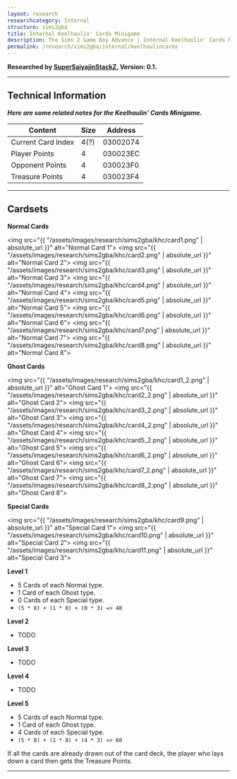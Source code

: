```yaml
---
layout: research
researchcategory: Internal
structure: sims2gba
title: Internal Keelhaulin' Cards Minigame
description: The Sims 2 Game Boy Advance | Internal Keelhaulin' Cards Minigame Research
permalink: /research/sims2gba/internal/keelhaulincards
---
```


**Researched by [SuperSaiyajinStackZ](https://github.com/SuperSaiyajinStackZ), Version: 0.1.**
<hr>

## Technical Information
***Here are some related notes for the Keelhaulin' Cards Minigame.***

| Content            | Size | Address  |
| ------------------ | ---- | -------- |
| Current Card Index | 4(?) | 03002074 |
| Player Points      | 4    | 030023EC |
| Opponent Points    | 4    | 030023F0 |
| Treasure Points    | 4    | 030023F4 |

<hr>

## Cardsets

**Normal Cards**

<img src="{{ "/assets/images/research/sims2gba/khc/card1.png" | absolute_url }}" alt="Normal Card 1">
<img src="{{ "/assets/images/research/sims2gba/khc/card2.png" | absolute_url }}" alt="Normal Card 2">
<img src="{{ "/assets/images/research/sims2gba/khc/card3.png" | absolute_url }}" alt="Normal Card 3">
<img src="{{ "/assets/images/research/sims2gba/khc/card4.png" | absolute_url }}" alt="Normal Card 4">
<img src="{{ "/assets/images/research/sims2gba/khc/card5.png" | absolute_url }}" alt="Normal Card 5">
<img src="{{ "/assets/images/research/sims2gba/khc/card6.png" | absolute_url }}" alt="Normal Card 6">
<img src="{{ "/assets/images/research/sims2gba/khc/card7.png" | absolute_url }}" alt="Normal Card 7">
<img src="{{ "/assets/images/research/sims2gba/khc/card8.png" | absolute_url }}" alt="Normal Card 8">

**Ghost Cards**

<img src="{{ "/assets/images/research/sims2gba/khc/card1_2.png" | absolute_url }}" alt="Ghost Card 1">
<img src="{{ "/assets/images/research/sims2gba/khc/card2_2.png" | absolute_url }}" alt="Ghost Card 2">
<img src="{{ "/assets/images/research/sims2gba/khc/card3_2.png" | absolute_url }}" alt="Ghost Card 3">
<img src="{{ "/assets/images/research/sims2gba/khc/card4_2.png" | absolute_url }}" alt="Ghost Card 4">
<img src="{{ "/assets/images/research/sims2gba/khc/card5_2.png" | absolute_url }}" alt="Ghost Card 5">
<img src="{{ "/assets/images/research/sims2gba/khc/card6_2.png" | absolute_url }}" alt="Ghost Card 6">
<img src="{{ "/assets/images/research/sims2gba/khc/card7_2.png" | absolute_url }}" alt="Ghost Card 7">
<img src="{{ "/assets/images/research/sims2gba/khc/card8_2.png" | absolute_url }}" alt="Ghost Card 8">

**Special Cards**

<img src="{{ "/assets/images/research/sims2gba/khc/card9.png" | absolute_url }}" alt="Special Card 1">
<img src="{{ "/assets/images/research/sims2gba/khc/card10.png" | absolute_url }}" alt="Special Card 2">
<img src="{{ "/assets/images/research/sims2gba/khc/card11.png" | absolute_url }}" alt="Special Card 3">

**Level 1**
- 5 Cards of each Normal type.
- 1 Card of each Ghost type.
- 0 Cards of each Special type.
- `(5 * 8) + (1 * 8) + (0 * 3) => 48`

**Level 2**
- TODO

**Level 3**
- TODO

**Level 4**
- TODO

**Level 5**
- 5 Cards of each Normal type.
- 1 Card of each Ghost type.
- 4 Cards of each Special type.
- `(5 * 8) + (1 * 8) + (4 * 3) => 60`


If all the cards are already drawn out of the card deck, the player who lays down a card then gets the Treasure Points.
<hr>